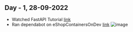 ## Day - 1, 28-09-2022
* Watched FastAPI Tutorial [link](https://www.youtube.com/watch?v=7t2alSnE2-I)
* Ran dependabot on eShopContainersOnDev [link](https://github.com/dotnet-architecture/eShopOnContainers)
![image](https://user-images.githubusercontent.com/76770419/192768425-8c9d5eb5-747e-4d5c-b2c2-bb787de1066c.png)
